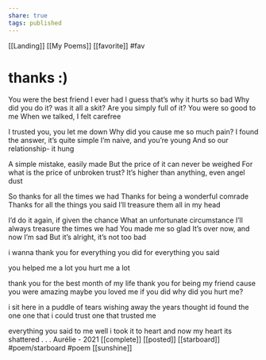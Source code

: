 ```yaml
---
share: true
tags: published
---
```

[[Landing]] [[My Poems]] [[favorite]] #fav

# thanks :)

You were the best friend I ever had
I guess that’s why it hurts so bad
Why did you do it? was it all a skit?
Are you simply full of it?
You were so good to me
When we talked, I felt carefree

I trusted you, you let me down
Why did you cause me so much pain?
I found the answer, it’s quite simple
I’m naive, and you’re young
And so our relationship- it hung

A simple mistake, easily made
But the price of it can never be weighed 
For what is the price of unbroken trust?
It’s higher than anything, even angel dust
  
So thanks for all the times we had
Thanks for being a wonderful comrade 
Thanks for all the things you said
I’ll treasure them all in my head

I’d do it again, if given the chance 
What an unfortunate circumstance 
I’ll always treasure the times we had
You made me so glad
It’s over now, and now I’m sad
But it’s alright, it’s not too bad

i wanna thank you
for everything you did
for everything you said

you helped me a lot
you hurt me a lot

thank you for the best month of my life
thank you for being my friend
cause you were amazing
maybe you loved me
if you did why did you hurt me?

i sit here in a puddle of tears
wishing away the years
thought id found the one
one that i could trust
one that trusted me

everything you said to me
well i took it to heart
and now my heart 
its shattered
.
.
.
Aurélie - 2021
[[complete]] [[posted]] [[starboard]]   #poem/starboard #poem [[sunshine]]